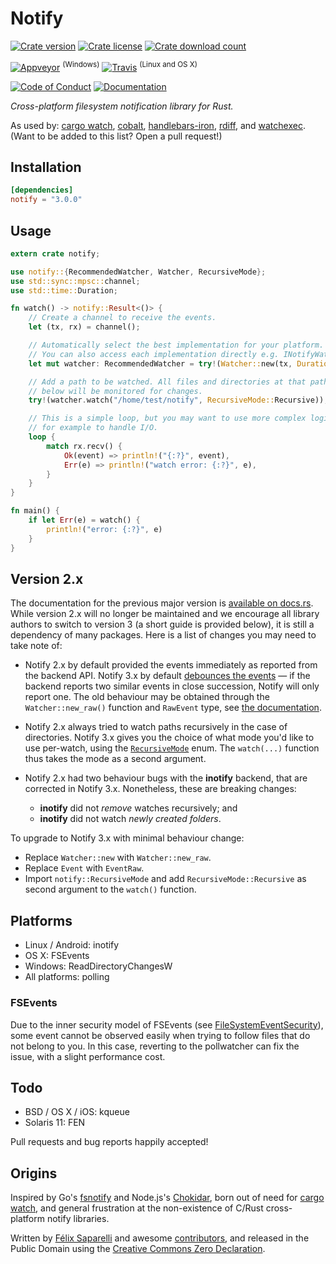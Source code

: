 # Notify

[![Crate version](https://img.shields.io/crates/v/notify.svg?style=flat-square)][crate]
[![Crate license](https://img.shields.io/crates/l/notify.svg?style=flat-square)][cc0]
[![Crate download count](https://img.shields.io/crates/d/notify.svg?style=flat-square)][crate]

[![Appveyor](https://img.shields.io/appveyor/ci/passcod/rsnotify.svg?style=flat-square)][build-windows] <sup>(Windows)</sup>
[![Travis](https://img.shields.io/travis/passcod/notify.svg?style=flat-square)][build-unix] <sup>(Linux and OS X)</sup>

[![Code of Conduct](https://img.shields.io/badge/contributor-covenant-123456.svg?style=flat-square)][coc]
[![Documentation](https://img.shields.io/badge/documentation-docs.rs-df3600.svg?style=flat-square)][docs]


_Cross-platform filesystem notification library for Rust._


As used by: [cargo watch], [cobalt], [handlebars-iron], [rdiff], and
[watchexec]. (Want to be added to this list? Open a pull request!)

## Installation

```toml
[dependencies]
notify = "3.0.0"
```

## Usage

```rust
extern crate notify;

use notify::{RecommendedWatcher, Watcher, RecursiveMode};
use std::sync::mpsc::channel;
use std::time::Duration;

fn watch() -> notify::Result<()> {
    // Create a channel to receive the events.
    let (tx, rx) = channel();

    // Automatically select the best implementation for your platform.
    // You can also access each implementation directly e.g. INotifyWatcher.
    let mut watcher: RecommendedWatcher = try!(Watcher::new(tx, Duration::from_secs(2)));

    // Add a path to be watched. All files and directories at that path and
    // below will be monitored for changes.
    try!(watcher.watch("/home/test/notify", RecursiveMode::Recursive));

    // This is a simple loop, but you may want to use more complex logic here,
    // for example to handle I/O.
    loop {
        match rx.recv() {
            Ok(event) => println!("{:?}", event),
            Err(e) => println!("watch error: {:?}", e),
        }
    }
}

fn main() {
    if let Err(e) = watch() {
        println!("error: {:?}", e)
    }
}
```

## Version 2.x

The documentation for the previous major version is [available on
docs.rs][docs-v2]. While version 2.x will no longer be maintained and we
encourage all library authors to switch to version 3 (a short guide is provided
below), it is still a dependency of many packages. Here is a list of changes
you may need to take note of:

- Notify 2.x by default provided the events immediately as reported from the
  backend API. Notify 3.x by default [debounces the events][docs-debounce] — if
  the backend reports two similar events in close succession, Notify will only
  report one. The old behaviour may be obtained through the
  `Watcher::new_raw()` function and `RawEvent` type, see [the
  documentation][docs-raw].

- Notify 2.x always tried to watch paths recursively in the case of
  directories. Notify 3.x gives you the choice of what mode you'd like to use
  per-watch, using the [`RecursiveMode`][docs-recursivemode] enum. The
  `watch(...)` function thus takes the mode as a second argument.

- Notify 2.x had two behaviour bugs with the **inotify** backend, that are
  corrected in Notify 3.x. Nonetheless, these are breaking changes:

  * **inotify** did not _remove_ watches recursively; and
  * **inotify** did not watch _newly created folders_.

To upgrade to Notify 3.x with minimal behaviour change:

- Replace `Watcher::new` with `Watcher::new_raw`.
- Replace `Event` with `EventRaw`.
- Import `notify::RecursiveMode` and add `RecursiveMode::Recursive` as second
  argument to the `watch()` function.

## Platforms

- Linux / Android: inotify
- OS X: FSEvents
- Windows: ReadDirectoryChangesW
- All platforms: polling

### FSEvents

Due to the inner security model of FSEvents (see [FileSystemEventSecurity]),
some event cannot be observed easily when trying to follow files that do not
belong to you. In this case, reverting to the pollwatcher can fix the issue,
with a slight performance cost.

## Todo

- BSD / OS X / iOS: kqueue
- Solaris 11: FEN

Pull requests and bug reports happily accepted!

## Origins

Inspired by Go's [fsnotify] and Node.js's [Chokidar], born out of need for
[cargo watch], and general frustration at the non-existence of C/Rust
cross-platform notify libraries.

Written by [Félix Saparelli] and awesome [contributors], and released in the
Public Domain using the [Creative Commons Zero Declaration][cc0].

[Chokidar]: https://github.com/paulmillr/chokidar
[FileSystemEventSecurity]: https://developer.apple.com/library/mac/documentation/Darwin/Conceptual/FSEvents_ProgGuide/FileSystemEventSecurity/FileSystemEventSecurity.html
[Félix Saparelli]: https://passcod.name
[build-unix]: https://travis-ci.org/passcod/notify
[build-windows]: https://ci.appveyor.com/project/passcod/rsnotify
[cargo watch]: https://github.com/passcod/cargo-watch
[cc0]: https://creativecommons.org/publicdomain/zero/1.0/
[cobalt]: https://github.com/cobalt-org/cobalt.rs
[coc]: http://contributor-covenant.org/version/1/4/
[contributors]: https://github.com/passcod/notify/graphs/contributors
[crate]: https://crates.io/crates/notify
[docs-debounce]: https://docs.rs/notify/#default-debounced-api
[docs-raw]: https://docs.rs/notify/#raw-api
[docs-recursivemode]: https://docs.rs/notify/enum.RecursiveMode.html
[docs-v2]: https://docs.rs/notify/2
[docs]: https://docs.rs/notify
[fsnotify]: https://github.com/go-fsnotify/fsnotify
[handlebars-iron]: https://github.com/sunng87/handlebars-iron
[rdiff]: https://github.com/dyule/rdiff
[watchexec]: https://github.com/mattgreen/watchexec
